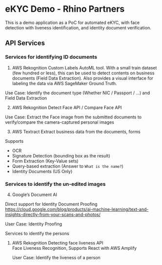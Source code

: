 # eKYC Demo - Rhino Partners

This is a demo application as a PoC for automated eKYC, with face detection with liveness identification, and identity document verification.  

## API Services 

### Services for identifying ID documents 

1. AWS Rekognition Custom Labels
AutoML tool. With a small train dataset (few hundred or less), this can be used to detect contents on business documents (Field Data Extraction). Also provides a visual interface for labeling the data via AWS SageMaker Ground Truth. 

Use Case: Identify the document type (Whether NIC / Passport / …) and Field Data Extraction

2. AWS Rekognition Detect Face API / Compare Face API

Use Case: Extract the Face image from the submitted documents to verify/compare the camera-captured personal images

3. AWS Textract 
Extract business data from the documents, forms 

Supports 
- OCR
- Signature Detection (bounding box as the result)
- Form Extraction (Key-Value sets)
- Query-based extraction (Answer to `What is the name?`)
- Identity Documents (US Only)


### Services to identify the un-edited images 

4. Google’s Document AI

Direct support for Identity Document Proofing 
https://cloud.google.com/blog/products/ai-machine-learning/text-and-insights-directly-from-your-scans-and-photos/

User Case: Identity Proofing


Services to identify the persons 

1. AWS Rekognition Detecting face liveness API  
Face Liveness Recognition, Supports React with AWS Amplify 
	
	User Case: Identify the liveness of a person
